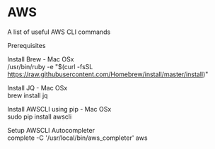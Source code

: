 # AWS
A list of useful AWS CLI commands

Prerequisites  

Install Brew - Mac OSx  
/usr/bin/ruby -e "$(curl -fsSL https://raw.githubusercontent.com/Homebrew/install/master/install)"

Install JQ - Mac OSx  
brew install jq

Install AWSCLI using pip - Mac OSx  
sudo pip install awscli

Setup AWSCLI Autocompleter  
complete -C '/usr/local/bin/aws_completer' aws
